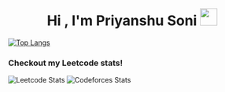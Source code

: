 
<h1 align="center"><b>Hi , I'm Priyanshu Soni </b><img src="https://media.giphy.com/media/hvRJCLFzcasrR4ia7z/giphy.gif" width="35"></h1>

[![Top Langs](https://github-readme-stats.vercel.app/api/top-langs/?username=pri1712)](https://github.com/anuraghazra/github-readme-stats)

<h3><b>Checkout my Leetcode stats!</b></h3>


![Leetcode Stats](https://leetcard.jacoblin.cool/prixxx?theme=dark)
![Codeforces Stats](https://codeforces-readme-stats.vercel.app/api/card?username=priy1712)
